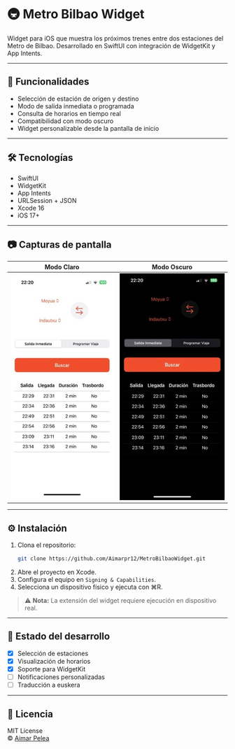 # 🚇 Metro Bilbao Widget

Widget para iOS que muestra los próximos trenes entre dos estaciones del Metro de Bilbao. Desarrollado en SwiftUI con integración de WidgetKit y App Intents.

---

## 📲 Funcionalidades

- Selección de estación de origen y destino  
- Modo de salida inmediata o programada  
- Consulta de horarios en tiempo real  
- Compatibilidad con modo oscuro  
- Widget personalizable desde la pantalla de inicio

---

## 🛠️ Tecnologías

- SwiftUI  
- WidgetKit  
- App Intents  
- URLSession + JSON  
- Xcode 16  
- iOS 17+

---

## 📷 Capturas de pantalla

| Modo Claro | Modo Oscuro |
|------------|-------------|
| ![light](Docs/light.jpeg) | ![dark](Docs/dark.jpeg) |

---

## ⚙️ Instalación

1. Clona el repositorio:
   ```bash
   git clone https://github.com/Aimarpr12/MetroBilbaoWidget.git
   ```
2. Abre el proyecto en Xcode.
3. Configura el equipo en `Signing & Capabilities`.
4. Selecciona un dispositivo físico y ejecuta con ⌘R.

> ⚠️ **Nota:** La extensión del widget requiere ejecución en dispositivo real.

---

## 🧪 Estado del desarrollo

- [x] Selección de estaciones  
- [x] Visualización de horarios  
- [x] Soporte para WidgetKit  
- [ ] Notificaciones personalizadas  
- [ ] Traducción a euskera  

---

## 📄 Licencia

MIT License  
© [Aimar Pelea](https://github.com/Aimarpr12)
